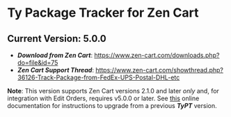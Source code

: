 Ty Package Tracker for Zen Cart
=======
## Current Version: 5.0.0

- _**Download from Zen Cart**_: https://www.zen-cart.com/downloads.php?do=file&id=75
- _**Zen Cart Support Thread**_: https://www.zen-cart.com/showthread.php?36126-Track-Package-from-FedEx-UPS-Postal-DHL-etc

**Note**: This version supports Zen Cart versions 2.1.0 and later *only* and, for integration with Edit Orders, requires v5.0.0 or later.  See [this](https://github.com/lat9/zen_TyPackageTracker/wiki/Upgrading-to-v5.0.0-(or-later)-from-a-version-prior-to-5.0.0) online documentation for instructions to upgrade from a previous ***TyPT*** version.